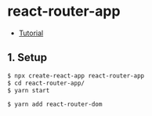 # react-router-app
* [Tutorial](https://reactrouter.com/web/guides/quick-start)

## 1. Setup
```bash
$ npx create-react-app react-router-app
$ cd react-router-app/
$ yarn start

$ yarn add react-router-dom
```